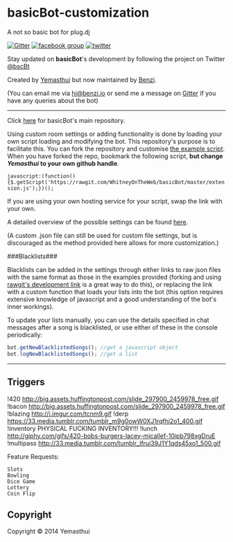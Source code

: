 basicBot-customization
======================

A not so basic bot for plug.dj 

[![Gitter](https://badges.gitter.im/Join%20Chat.svg)](https://gitter.im/Yemasthui/basicBot?utm_source=badge&utm_medium=badge&utm_campaign=pr-badge) [![facebook group](http://i.benzi.io/97dW.svg)](https://facebook.com/groups/basicBot) [![twitter](http://i.benzi.io/4KEn.svg)](https://twitter.com/bscBt)

Stay updated on **basicBot**'s development by following the project on Twitter [@bscBt](http://twitter.com/bscBt)

Created by [Yemasthui](https://github.com/Yemasthui) but now maintained by [Benzi](https://github.com/Benzi).

(You can email me via hi@benzi.io or send me a message on [Gitter](https://gitter.im/Benzi) if you have any queries about the bot)

---

Click [here](https://github.com/Yemasthui/basicBot) for basicBot's main repository.

Using custom room settings or adding functionality is done by loading your own script loading and modifying the bot.
This repository's purpose is to facilitate this. You can fork the repository and customise [the example script](https://github.com/Yemasthui/basicBot-customization/blob/master/extension.js). 
When you have forked the repo, bookmark the following script, __but change _Yemasthui_ to your own github handle__. 

` javascript:(function(){$.getScript('https://rawgit.com/WhitneyOnTheWeb/basicBot/master/extension.js');})(); `

If you are using your own hosting service for your script, swap the link with your own.

A detailed overview of the possible settings can be found [here](https://github.com/Yemasthui/basicBot-customization/blob/master/settingsOverview.md).

(A custom .json file can still be used for custom file settings, but is discouraged as the method provided here allows for more customization.)

###Blacklists###

Blacklists can be added in the settings through either links to raw json files with the same format as those in the examples provided (forking and using [rawgit's development link](https://rawgit.com/) is a great way to do this),
or replacing the link with a custom function that loads your lists into the bot (this option requires extensive knowledge of javascript and a good understanding of the bot's inner workings).

To update your lists manually, you can use the details specified in chat messages after a song is blacklisted, or use either of these in the console periodically:
```javascript
bot.getNewBlacklistedSongs(); //get a javascript object
bot.logNewBlacklistedSongs(); //get a list
```

---------
Triggers
---------
!420               http://big.assets.huffingtonpost.com/slide_297900_2459978_free.gif
!bacon             http://big.assets.huffingtonpost.com/slide_297900_2459978_free.gif
!blazing           http://i.imgur.com/tcnm9.gif
!derp              https://33.media.tumblr.com/tumblr_m9g0owW0XJ1rqfhi2o1_400.gif
!inventory         PHYSICAL FUCKING INVENTORY!!!
!lunch             http://giphy.com/gifs/420-bobs-burgers-lacey-micallef-10ipb798xgDruE
!multipass         http://33.media.tumblr.com/tumblr_lfrui39J1Y1qds45xo1_500.gif


Feature Requests:

    Slots
    Bowling
    Dice Game
    Lottery
    Coin Flip


Copyright
---------
Copyright &copy; 2014 Yemasthui
